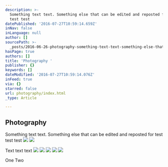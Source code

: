 ```yaml
---
description: >-
  Something text text. Something else that can be edited and reposted for test
  test test
datePublished: '2016-07-27T10:59:14.659Z'
inNav: false
inLanguage: null
author: []
sourcePath: >-
  _posts/2016-06-26-photography-something-text-text-something-else-that-can-be.md
hasPage: true
authors: []
title: 'Photography '
publisher: {}
keywords: []
dateModified: '2016-07-27T10:59:14.076Z'
inFeed: true
via: {}
starred: false
url: photography/index.html
_type: Article

---
```

## Photography 

Something text text. Something else that can be edited and reposted for test test test
![](https://imgflo.herokuapp.com/graph/vahj1ThiexotieMo/08c3f7da43798f337722924d19f88805/croprotate.jpg?cropheight=3889&cropwidth=3266&degrees=0&input=https%3A%2F%2Fthe-grid-user-content.s3-us-west-2.amazonaws.com%2F45990a15-b068-40d6-bad1-0c8470a59691.jpg&x=0&y=0)
![](https://the-grid-user-content.s3-us-west-2.amazonaws.com/191d8aef-a4f7-4eb5-9415-0719609ec1f5.jpg)

Text text text
![](https://imgflo.herokuapp.com/graph/vahj1ThiexotieMo/84c655a3c191da0e7d58c136eeed71a5/croprotate.jpg?cropheight=5076&cropwidth=3222&degrees=0&input=https%3A%2F%2Fthe-grid-user-content.s3-us-west-2.amazonaws.com%2F3ad8d424-a7e4-473c-a5b4-b913215510df.jpg&x=0&y=0)
![](https://imgflo.herokuapp.com/graph/vahj1ThiexotieMo/df35bf094a85557cde1d12ab611d4a6e/croprotate.jpg?cropheight=3265&cropwidth=4896&degrees=0&input=https%3A%2F%2Fthe-grid-user-content.s3-us-west-2.amazonaws.com%2F8ea2255d-f96b-4cbb-8f1d-fd663410f5a2.jpg&x=0&y=0)
![](https://imgflo.herokuapp.com/graph/vahj1ThiexotieMo/389a1d41f807dc9397ed11cac7d7a877/croprotate.jpg?cropheight=3624&cropwidth=4896&degrees=0&input=https%3A%2F%2Fthe-grid-user-content.s3-us-west-2.amazonaws.com%2Feff0a5c1-61c1-4568-935f-78387e48c41a.jpg&x=0&y=0)
![](https://imgflo.herokuapp.com/graph/vahj1ThiexotieMo/a3d0ef75609f1369ba84a1f618f5d78c/croprotate.jpg?cropheight=3437&cropwidth=3796&degrees=0&input=https%3A%2F%2Fthe-grid-user-content.s3-us-west-2.amazonaws.com%2Fa41c8bb0-7f4b-4d27-bc56-162860cd1dd2.jpg&x=535&y=43)
![](https://imgflo.herokuapp.com/graph/vahj1ThiexotieMo/33b05e5409ea21eda877f5337f4451b2/croprotate.jpg?cropheight=3427&cropwidth=4782&degrees=0&input=https%3A%2F%2Fthe-grid-user-content.s3-us-west-2.amazonaws.com%2Fc7ebad2c-29e1-4b54-8ae7-af2535e21e48.jpg&x=0&y=0)

One Two